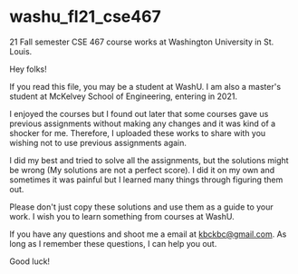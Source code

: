 # washu_fl21_cse467
21 Fall semester CSE 467 course works at Washington University in St. Louis.

Hey folks!

If you read this file, you may be a student at WashU. I am also a master's student at McKelvey School of Engineering, entering in 2021.

I enjoyed the courses but I found out later that some courses gave us previous assignments without making any changes and it was kind of a shocker for me. Therefore, I uploaded these works to share with you wishing not to use previous assignments again.

I did my best and tried to solve all the assignments, but the solutions might be wrong (My solutions are not a perfect score). I did it on my own and sometimes it was painful but I learned many things through figuring them out.

Please don't just copy these solutions and use them as a guide to your work. I wish you to learn something from courses at WashU.

If you have any questions and shoot me a email at kbckbc@gmail.com. As long as I remember these questions, I can help you out.

Good luck!
